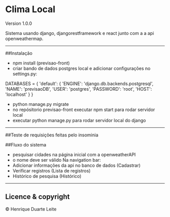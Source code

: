# Clima Local

Version 1.0.0

Sistema usando django, djangorestframework e react junto com a a api openweathermap.


---

##Instalação

- npm install (previsao-front)
- criar bando de dados postgres local e adicionar configurações no settings.py:

DATABASES = {
    'default': {
        'ENGINE': 'django.db.backends.postgresql',
        'NAME': 'previsaoDB',
        'USER': 'postgres',
        'PASSWORD': 'root',
        'HOST': 'localhost'
    }
}

- python manage.py migrate
- no repósitorio previsao-front executar npm start para rodar servidor local
- executar python manage.py para rodar servidor local do django

---

##Teste de requisições feitas pelo insominia

##Fluxo do sistema

- pesquisar cidades na página inicial com a openweatherAPI
- o nome deve ser válido
Na navigation bar:
- Adicionar informações da api no banco de dados (Cadastrar)
- Verificar registros (Lista de registros)
- Histórico de pesquisa (Histórico)

---

## Licence & copyright

&copy; Henrique Duarte Leite
